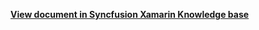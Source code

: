 **[View document in Syncfusion Xamarin Knowledge base](https://www.syncfusion.com/kb/12204/how-to-use-nito-mvvm-in-xamarin-forms-accordion-sfaccordion)**
